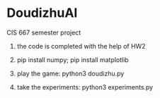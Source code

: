 # DoudizhuAI
CIS 667 semester project

1. the code is completed with the help of HW2
2. pip install numpy; pip install matplotlib
   
3. play the game: python3 doudizhu.py
 
4. take the experiments: python3 experiments.py
